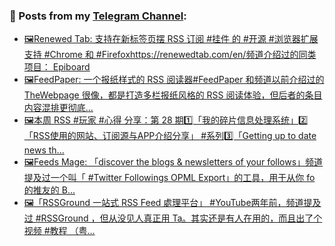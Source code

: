 ### 📰 Posts from my [Telegram Channel](https://t.me/s/aboutrss):
<!-- BLOG-POST-LIST:START -->
- [🖼Renewed Tab: 支持在新标签页摆 RSS 订阅 #挂件 的 #开源 #浏览器扩展支持 #Chrome 和 #Firefoxhttps://renewedtab.com/en/频道介绍过的同类项目： Epiboard](https://t.me/aboutrss/1113)
- [🖼FeedPaper: 一个报纸样式的 RSS 阅读器#FeedPaper 和频道以前介绍过的 TheWebpage 很像，都是打造多栏报纸风格的 RSS 阅读体验，但后者的条目内容混排更彻底...](https://t.me/aboutrss/1112)
- [🖼本周 RSS #玩家 #心得 分享：第 28 期1️⃣「我的碎片信息处理系统」2️⃣「RSS使用的网站、订阅源与APP介绍分享」 #系列3️⃣「Getting up to date news th...](https://t.me/aboutrss/1111)
- [🖼Feeds Mage: 「discover the blogs & newsletters of your follows」频道提及过一个叫「 #Twitter Followings OPML Export」的工具，用于从你 fo 的推友的 B...](https://t.me/aboutrss/1110)
- [🖼「RSSGround 一站式 RSS Feed 處理平台」 #YouTube两年前，频道提及过 #RSSGround ，但从没见人真正用 Ta。其实还是有人在用的，而且出了个视频 #教程 （粤...](https://t.me/aboutrss/1109)
<!-- BLOG-POST-LIST:END -->

<!--
**AboutRSS/AboutRSS** is a ✨ _special_ ✨ repository because its `README.md` (this file) appears on your GitHub profile.

Here are some ideas to get you started:

- 🔭 I’m currently working on ...
- 🌱 I’m currently learning ...
- 👯 I’m looking to collaborate on ...
- 🤔 I’m looking for help with ...
- 💬 Ask me about ...
- 📫 How to reach me: ...
- 😄 Pronouns: ...
- ⚡ Fun fact: ...
-->
